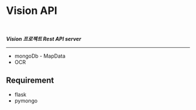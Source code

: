# Vision API

<br>

***Vision 프로젝트 Rest API server***

---------------------------------
* mongoDb - MapData
* OCR


## Requirement
* flask
* pymongo
